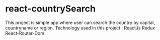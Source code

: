 # react-countrySearch
This project is simple app where user can search the country by capital, countryname or region.
Technology used in this project : 
ReactJs
Redux
React-Router-Dom
